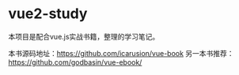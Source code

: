 # vue2-study
本项目是配合vue.js实战书籍，整理的学习笔记。

本书源码地址：https://github.com/icarusion/vue-book
另一本书推荐：https://github.com/godbasin/vue-ebook/
